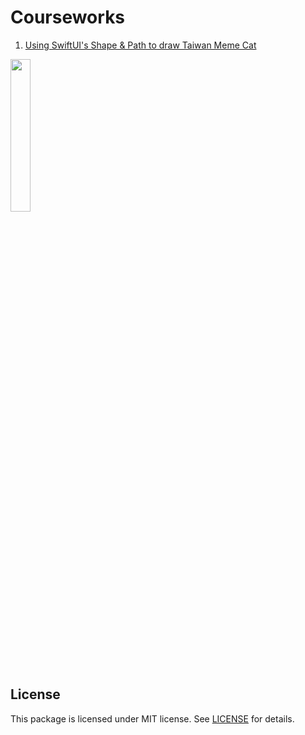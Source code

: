 # Courseworks

1. [Using SwiftUI's Shape & Path to draw Taiwan Meme Cat](https://github.com/5j54d93/SwiftUI-Taiwanmemecat)

<img src="https://github.com/5j54d93/SwiftUI-Taiwanmemecat/blob/main/Photo/taiwanmemecat：Origin.png" width='25%' height='25%'/>

## License

This package is licensed under MIT license. See [LICENSE](https://github.com/5j54d93/NTOU-CS/blob/main/LICENSE) for details.
